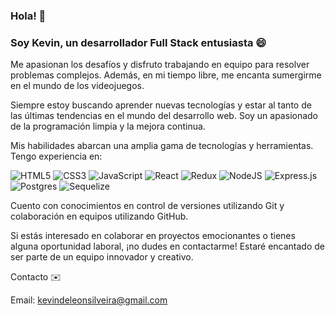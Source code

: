### Hola! 👋

### Soy Kevin, un desarrollador Full Stack entusiasta :smile:

Me apasionan los desafíos y disfruto trabajando en equipo para resolver problemas complejos. Además, en mi tiempo libre, me encanta sumergirme en el mundo de los videojuegos.

Siempre estoy buscando aprender nuevas tecnologías y estar al tanto de las últimas tendencias en el mundo del desarrollo web. Soy un apasionado de la programación limpia y la mejora continua.

Mis habilidades abarcan una amplia gama de tecnologías y herramientas. Tengo experiencia en:

![HTML5](https://img.shields.io/badge/html5-%23E34F26.svg?style=for-the-badge&logo=html5&logoColor=white)
![CSS3](https://img.shields.io/badge/css3-%231572B6.svg?style=for-the-badge&logo=css3&logoColor=white)
![JavaScript](https://img.shields.io/badge/javascript-%23323330.svg?style=for-the-badge&logo=javascript&logoColor=%23F7DF1E)
![React](https://img.shields.io/badge/react-%2320232a.svg?style=for-the-badge&logo=react&logoColor=%2361DAFB)
![Redux](https://img.shields.io/badge/redux-%23593d88.svg?style=for-the-badge&logo=redux&logoColor=white)
![NodeJS](https://img.shields.io/badge/node.js-6DA55F?style=for-the-badge&logo=node.js&logoColor=white)
![Express.js](https://img.shields.io/badge/express.js-%23404d59.svg?style=for-the-badge&logo=express&logoColor=%2361DAFB)
![Postgres](https://img.shields.io/badge/postgres-%23316192.svg?style=for-the-badge&logo=postgresql&logoColor=white)
![Sequelize](https://img.shields.io/badge/Sequelize-52B0E7?style=for-the-badge&logo=Sequelize&logoColor=white)

Cuento con conocimientos en control de versiones utilizando Git y colaboración en equipos utilizando GitHub.
  
Si estás interesado en colaborar en proyectos emocionantes o tienes alguna oportunidad laboral, ¡no dudes en contactarme! Estaré encantado de ser parte de un equipo innovador y creativo.
  
Contacto :envelope:

Email: kevindeleonsilveira@gmail.com
